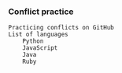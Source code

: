 ### Conflict practice
    Practicing conflicts on GitHub
    List of languages
        Python
        JavaScript
        Java
        Ruby

